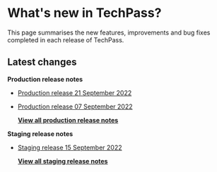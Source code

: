 # What's new in TechPass?

This page summarises the new features, improvements and bug fixes completed in each release of TechPass.

## Latest changes

**Production release notes**
- [Production release 21 September 2022](whats-new/production-release-notes?id=production-release-21-september-2022)
- [Production release 07 September 2022](whats-new/production-release-notes?id=production-release-07-september-2022)

  [**View all production release notes**](/whats-new/production-release-notes)

**Staging release notes**
- [Staging release 15 September 2022](whats-new/staging-release-notes?id=staging-release-15-september-2022)

  [**View all staging release notes**](/whats-new/staging-release-notes)
